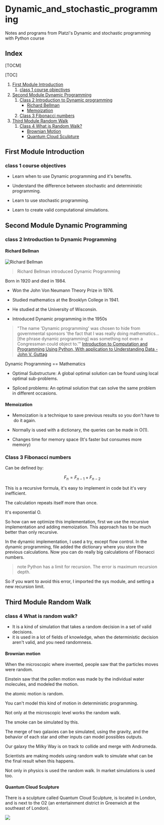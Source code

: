 # Dynamic_and_stochastic_programming
Notes and programs from Platzi\'s Dynamic and stochastic programming with Python course

## Index
[TOCM]

[TOC]

1. [First Module Introduction](#First-Module-Introduction)
    1. [class 1 course objectives](#class-1-course-objectives)
2. [Second Module Dynamic Programming](#Second-Module-Dynamic-Programming)
    1. [Class 2 Introduction to Dynamic programming](#class-2-Introduction-to-Dynamic-Programming)
        - [Richard Bellman](#Richard-Bellman)
        - [Memoization](#Memoization)
    2. [Class 3 Fibonacci numbers](#Class-3-Fibonacci-numbers)
3. [Third Module Random Walk](#Third-Module-Random-Walk)
    1. [Class 4 What is Random Walk?](#Class-4-What-is-Random-Walk?)
        - [Brownian Motion](#Brownian-motion)
        - [Quantum Cloud Sculpture](#Quantum-Cloud-Sculpture)
## First Module Introduction

### class 1 course objectives

- Learn when to use Dynamic programming and it's benefits.

- Understand the difference between stochastic and deterministic programming.

- Learn to use stochastic programming.

- Learn to create valid computational simulations.

## Second Module Dynamic Programming

### class 2 Introduction to Dynamic Programming

#### Richard Bellman

![Richard Bellman](https://upload.wikimedia.org/wikipedia/en/7/7a/Richard_Ernest_Bellman.jpg)

> Richard Bellman introduced Dynamic Programming

Born in 1920 and died in 1984.

- Won the John Von Neumann Theory Prize in 1976.

- Studied mathematics at the Brooklyn College in 1941.

- He studied at the University of Wisconsin.

- Introduced Dynamic programming in the 1950s

> "The name 'Dynamic programming' was chosen to hide from governmental sponsors 'the fact that I was really doing mathematics... \[the phrase dynamic programming] was something not even a Congressman could object to.'" [Introduction to Computation and Programming Using Python, With application to Understanding Data - John V. Guttag](https://books.google.co.ve/books?id=KabKDAAAQBAJ&pg=PA203&lpg=PA203&dq=dynamic+programming+was+chosen+to+hide+the+sponsors&source=bl&ots=ETFSJ1L4dr&sig=ACfU3U0f_Cr-UkOz6GMB5aiAl24lS_4BdQ&hl=es-419&sa=X&ved=2ahUKEwiL493bpZPrAhXPzVkKHZN5AuIQ6AEwBHoECAkQAQ#v=onepage&q=dynamic%20programming%20was%20chosen%20to%20hide%20the%20sponsors&f=false)

Dynamic Programming == Mathematics

- Optimal Substructure: A global optimal solution can be found using local optimal sub-problems.

- Spliced problems: An optimal solution that can solve the same problem in different occasions.

#### Memoization

- Memoization is a technique to save previous results so you don't have to do it again.

- Normally is used with a dictionary, the queries can be made in O(1).
- Changes time for memory space (It's faster but consumes more memory)

### Class 3 Fibonacci numbers
Can be defined by:

$$ F_n = F_{n-1} + F_{n-2}$$

This is a recursive formula, it's easy to implement in code but it's very inefficient.

The calculation repeats itself more than once.

It's exponential O. 

So how can we optimize this implementation, first we use the recursive implementation and adding memoization. This approach has to be much better than only recursive.

In the dynamic implementation, I used a try, except flow control.
In the dynamic programming, file added the dictionary where you store the previous calculations. Now you can do really big calculations of Fibonacci numbers.

> note
 Python has a limit for recursion. The error is maximum recursion depth.

So if you want to avoid this error, I imported the sys module, and setting a new recursion limit.

## Third Module Random Walk

### class 4 What is random walk?

- It is a kind of simulation that takes a random decision in a set of valid decisions.
- it is used in a lot of fields of knowledge, when the deterministic decision aren't valid, and you need randomness.

#### Brownian motion

When the microscopic where invented, people saw that the particles moves were random. 

Einstein saw that the pollen motion was made by the individual water molecules, and modeled the motion.

the atomic motion is random.

You can't model this kind of motion in deterministic programming.

Not only at the microscopic level works the random walk.

The smoke can be simulated by this.

The merge of two galaxies can be simulated, using the gravity, and the behavior of each star and other inputs can model possibles outputs.

Our galaxy the Milky Way is on track to collide and merge with Andromeda.

Scientists are making models using random walk to simulate what can be the final result when this happens.

Not only in physics is used the random walk. In market simulations is used too.

#### Quantum Cloud Sculpture

There is a sculpture called Quantum Cloud Sculpture, is located in London, and is next to the O2 (an entertainment district in Greenwich at the southeast of London).

![](https://upload.wikimedia.org/wikipedia/commons/thumb/3/3c/Antony_Gormley_Quantum_Cloud_2000.jpg/457px-Antony_Gormley_Quantum_Cloud_2000.jpg)

